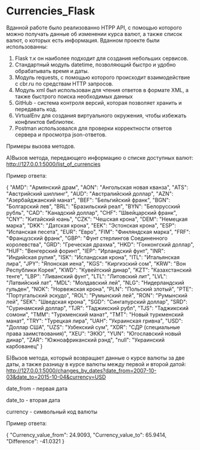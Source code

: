 # Currencies_Flask
Вданной работе было реализованно HTPP API, с помощью которого можно получать данные об изменении курса валют,
а также список валют, о которых есть информация.
Вданном проекте были использованны:
1. Flask т.к он наиболее подходит для создания небольших сервисов.
2. Стандартный модуль datetime, позволяющий быстро и удобно обрабатывать время и даты.
3. Модуль requests, с помощью которого происходит взаимодействие с cbr.ru по средствам HTTP запросов.
4. Модуль xml был использован для чтения ответов в формате XML, а также быстрого поиска необходимых данных
5. GitHub - система контроля версий, которая позволяет хранить и передавать код.
6. VirtualEnv для создания виртуального окружения, чтобы избежать конфликтов библиотек.
7. Postman использовался для проверки корректности ответов сервера и просмотра json-ответов.

Примеры вызова методов.

А)Вызов метода, передающего информацию о списке доступных валют:
http://127.0.0.1:5000/list_of_currencies

Пример ответа:

{
    "AMD": "Армянский драм",
    "AON": "Ангольская новая кванза",
    "ATS": "Австрийский шиллинг",
    "AUD": "Австралийский доллар",
    "AZN": "Азербайджанский манат",
    "BEF": "Бельгийский франк",
    "BGN": "Болгарский лев",
    "BRL": "Бразильский реал",
    "BYN": "Белорусский рубль",
    "CAD": "Канадский доллар",
    "CHF": "Швейцарский франк",
    "CNY": "Китайский юань",
    "CZK": "Чешская крона",
    "DEM": "Немецкая марка",
    "DKK": "Датская крона",
    "EEK": "Эстонская крона",
    "ESP": "Испанская песета",
    "EUR": "Евро",
    "FIM": "Финляндская марка",
    "FRF": "Французский франк",
    "GBP": "Фунт стерлингов Соединенного королевства",
    "GRD": "Греческая драхма",
    "HKD": "Гонконгский доллар",
    "HUF": "Венгерский форинт",
    "IEP": "Ирландский фунт",
    "INR": "Индийская рупия",
    "ISK": "Исландская крона",
    "ITL": "Итальянская лира",
    "JPY": "Японская иена",
    "KGS": "Киргизский сом",
    "KRW": "Вон Республики Корея",
    "KWD": "Кувейтский динар",
    "KZT": "Казахстанский тенге",
    "LBP": "Ливанский фунт",
    "LTL": "Литовский лит",
    "LVL": "Латвийский лат",
    "MDL": "Молдавский лей",
    "NLG": "Нидерландский гульден",
    "NOK": "Норвежская крона",
    "PLN": "Польский злотый",
    "PTE": "Португальский эскудо",
    "ROL": "Румынский лей",
    "RON": "Румынский лей",
    "SEK": "Шведская крона",
    "SGD": "Сингапурский доллар",
    "SRD": "Суринамский доллар",
    "TJR": "Таджикский рубл",
    "TJS": "Таджикский сомони",
    "TMM": "Туркменский манат",
    "TMT": "Новый туркменский манат",
    "TRY": "Турецкая лира",
    "UAH": "Украинская гривна",
    "USD": "Доллар США",
    "UZS": "Узбекский сум",
    "XDR": "СДР (специальные права заимствования)",
    "XEU": "ЭКЮ",
    "YUN": "Югославский новый динар",
    "ZAR": "Южноафриканский рэнд",
    "null": "Украинский карбованец"
}

Б)Вызов метода, который возвращает данные о курсе валюты за две даты, а также разницу в курсе валюты между первой и второй датой:
http://127.0.0.1:5000/changes_by_dates?date_from=2007-10-03&date_to=2015-10-04&currency=USD

date_from - первая дата

date_to - вторая дата

currency - символьный код валюты

Пример ответа:

{
    "Currency_value_from": 24.9093,
    "Currency_value_to": 65.9414,
    "Difference": -41.0321
}

